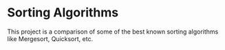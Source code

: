 # Sorting Algorithms

This project is a comparison of some of the best known sorting algorithms like Mergesort, Quicksort, etc.
